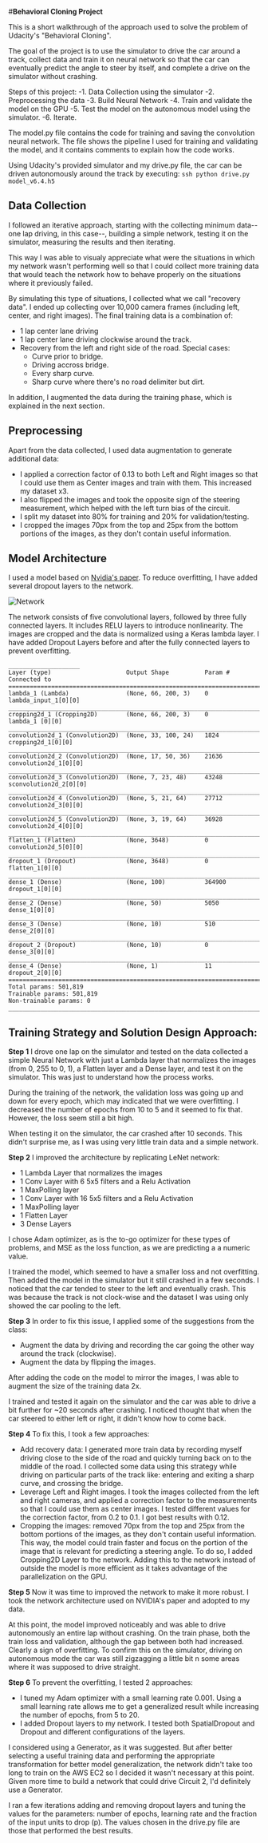 #**Behavioral Cloning Project**

This is a short walkthrough of the approach used to solve the problem of Udacity's "Behavioral Cloning".

The goal of the project is to use the simulator to drive the car around a track, collect data and train it on neural network so that the car can eventually predict the angle to steer by itself, and complete a drive on the simulator without crashing.

Steps of this project:
-1. Data Collection using the simulator
-2. Preprocessing the data
-3. Build Neural Network
-4. Train and validate the model on the GPU
-5. Test the model on the autonomous model using the simulator.
-6. Iterate.

The model.py file contains the code for training and saving the convolution neural network. The file shows the pipeline I used for training and validating the model, and it contains comments to explain how the code works.

Using Udacity's provided simulator and my drive.py file, the car can be driven autonomously around the track by executing:
`ssh python drive.py model_v6.4.h5 `

## Data Collection
I followed an iterative approach, starting with the collecting minimum data--one lap driving, in this case--, building a simple network, testing it on the simulator, measuring the results and then iterating. 

This way I was able to visualy appreciate what were the situations in which my network wasn't performing well so that I could collect more training data that would teach the network how to behave properly on the situations where it previously failed. 

By simulating this type of situations, I collected what we call "recovery data". I ended up collecting over 10,000 camera frames (including left, center, and right images). The final training data is a combination of:
- 1 lap center lane driving
- 1 lap center lane driving clockwise around the track.
- Recovery from the left and right side of the road. Special cases:
	- Curve prior to bridge.
	- Driving accross bridge.
	- Every sharp curve.
	- Sharp curve where there's no road delimiter but dirt.


In addition, I augmented the data during the training phase, which is explained in the next section. 

## Preprocessing

Apart from the data collected, I used data augmentation to generate additional data:
- I applied a correction factor of 0.13 to both Left and Right images so that I could use them as Center images and train with them. This increased my dataset x3. 
- I also flipped the images and took the opposite sign of the steering measurement, which helped with the left turn bias of the circuit. 
- I split my dataset into 80% for training and 20% for validation/testing.
- I cropped the images 70px from the top and 25px from the bottom portions of the images, as they don't contain useful information.

## Model Architecture

I used a model based on [Nvidia's paper](http://images.nvidia.com/content/tegra/automotive/images/2016/solutions/pdf/end-to-end-dl-using-px.pdf). To reduce overfitting, I have added several dropout layers to the network.

![Network](https://raw.githubusercontent.com/dmonn/behavioral-cloning/master/model-visualization.png?token=AGHDd-jb9QsCb1Rw-pTEwTTm7wknuCmyks5YhQ0LwA%3D%3D "Network Visualization")

The network consists of five convolutional layers, followed by three fully connected layers. It includes RELU layers to introduce nonlinearity. The images are cropped and the data is normalized using a Keras lambda layer. I have added Dropout Layers before and after the fully connected layers to prevent overfitting.

```
____________________
Layer (type)                     Output Shape          Param #     Connected to
====================================================================================================
lambda_1 (Lambda)                (None, 66, 200, 3)    0           lambda_input_1[0][0]
____________________________________________________________________________________________________
cropping2d_1 (Cropping2D)        (None, 66, 200, 3)    0           lambda_1 [0][0]
____________________________________________________________________________________________________
convolution2d_1 (Convolution2D)  (None, 33, 100, 24)   1824        cropping2d_1[0][0]
____________________________________________________________________________________________________
convolution2d_2 (Convolution2D)  (None, 17, 50, 36)    21636       convolution2d_1[0][0]
____________________________________________________________________________________________________
convolution2d_3 (Convolution2D)  (None, 7, 23, 48)     43248       sconvolution2d_2[0][0]
____________________________________________________________________________________________________
convolution2d_4 (Convolution2D)  (None, 5, 21, 64)     27712       convolution2d_3[0][0]
____________________________________________________________________________________________________
convolution2d_5 (Convolution2D)  (None, 3, 19, 64)     36928       convolution2d_4[0][0]
____________________________________________________________________________________________________
flatten_1 (Flatten)              (None, 3648)          0           convolution2d_5[0][0]
____________________________________________________________________________________________________
dropout_1 (Dropout)              (None, 3648)          0           flatten_1[0][0]
____________________________________________________________________________________________________
dense_1 (Dense)                  (None, 100)           364900      dropout_1[0][0]
____________________________________________________________________________________________________
dense_2 (Dense)                  (None, 50)            5050        dense_1[0][0]
____________________________________________________________________________________________________
dense_3 (Dense)                  (None, 10)            510         dense_2[0][0]
____________________________________________________________________________________________________
dropout_2 (Dropout)              (None, 10)            0           dense_3[0][0]
____________________________________________________________________________________________________
dense_4 (Dense)                  (None, 1)             11          dropout_2[0][0]
====================================================================================================
Total params: 501,819
Trainable params: 501,819
Non-trainable params: 0
____________________________________________________________________________________________________

```


## Training Strategy and Solution Design Approach:
**Step 1** 
I drove one lap on the simulator and tested on the data collected a simple Neural Network with just a Lambda layer that normalizes the images (from 0, 255 to 0, 1), a Flatten layer and a Dense layer, and test it on the simulator. This was just to understand how the process works.

During the training of the network, the validation loss was going up and down for every epoch, which may indicated that we were overfitting. I decreased the number of epochs from 10 to 5 and it seemed to fix that. However, the loss seem still a bit high. 

When testing it on the simulator, the car crashed after 10 seconds. This didn't surprise me, as I was using very little train data and a simple network.


**Step 2** 
I improved the architecture by replicating LeNet network:
- 1 Lambda Layer that normalizes the images
- 1 Conv Layer with 6 5x5 filters and a Relu Activation
- 1 MaxPolling layer
- 1 Conv Layer with 16 5x5 filters and a Relu Activation
- 1 MaxPolling layer
- 1 Flatten Layer
- 3 Dense Layers

I chose Adam optimizer, as is the to-go optimizer for these types of problems, and MSE as the loss function, as we are predicting a a numeric value.


I trained the model, which seemed to have a smaller loss and not overfitting. Then added the model in the simulator but it still crashed in a few seconds. I noticed that the car tended to steer to the left and eventually crash.
This was because the track is not clock-wise and the dataset I was using only showed the car pooling to the left.

**Step 3** 
In order to fix this issue, I applied some of the suggestions from the class:
- Augment the data by driving and recording the car going the other way around the track (clockwise).
- Augment the data by flipping the images.

After adding the code on the model to mirror the images, I was able to augment the size of the training data 2x. 

I trained and tested it again on the simulator and the car was able to drive a bit further for ~20 seconds after crashing. I noticed thought that when the car steered to either left or right, it didn't know how to come back.

**Step 4**
To fix this, I took a few approaches:
- Add recovery data: I generated more train data by recording myself driving close to the side of the road and quickly turning back on to the middle of the road. I collected some data using this strategy while driving on particular parts of the track like: entering and exiting a sharp curve, and crossing the bridge.
- Leverage Left and Right images. I took the images collected from the left and right cameras, and applied a correction factor to the measurements so that I could use them as center images. I tested different values for the correction factor, from 0.2 to 0.1. I got best results with 0.12.
- Cropping the images: removed 70px from the top and 25px from the bottom portions of the images, as they don't contain useful information. This way, the model could train faster and focus on the portion of the image that is relevant for predicting a steering angle. To do so, I added Cropping2D Layer to the network. Adding this to the network instead of outside the model is more efficient as it takes advantage of the parallelization on the GPU. 

**Step 5**
Now it was time to improved the network to make it more robust.
I took the network architecture used on NVIDIA's paper and adopted to my data.

At this point, the model improved noticeably and was able to drive autonomously an entire lap without crashing. On the train phase, both the train loss and validation, although the gap between both had increased. Clearly a sign of overfitting. To confirm this on the simulator, driving on autonomous mode the car was still zigzagging a little bit n some areas where it was supposed to drive straight.

**Step 6**
To prevent the overfitting, I tested 2 approaches:
- I tuned my Adam optimizer with a small learning rate 0.001. Using a small learning rate allows me to get a generalized result while increasing the number of epochs, from 5 to 20.
- I added Dropout layers to my network. I tested both SpatialDropout and Dropout and different configurations of the layers. 

I considered using a Generator, as it was suggested. But after better selecting a useful training data and performing the appropriate transformation for better model generalization, the network didn't take too long to train on the AWS EC2 so I decided it wasn't necessary at this point. Given more time to build a network that could drive Circuit 2, I'd definitely use a Generator. 

I ran a few iterations adding and removing dropout layers and tuning the values for the parameters: number of epochs, learning rate and the fraction of the input units to drop (p). The values chosen in the drive.py file are those that performed the best results.